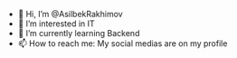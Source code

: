- 👋 Hi, I’m @AsilbekRakhimov
- 👀 I’m interested in IT 
- 🌱 I’m currently learning Backend
- 📫 How to reach me: My social medias are on my profile

<!---
AsilbekRakhimov/AsilbekRakhimov is a ✨ special ✨ repository because its `README.md` (this file) appears on your GitHub profile.
You can click the Preview link to take a look at your changes.
--->
